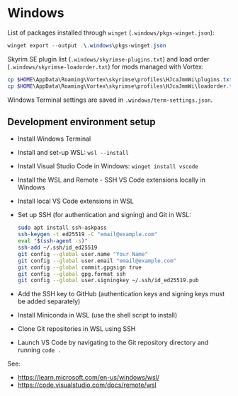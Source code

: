 # Windows

List of packages installed through `winget` (`.windows/pkgs-winget.json`):

```powershell
winget export --output .\.windows\pkgs-winget.json
```

Skyrim SE plugin list (`.windows/skyrimse-plugins.txt`) and load order (`.windows/skyrimse-loadorder.txt`) for mods managed with Vortex:

```powershell
cp $HOME\AppData\Roaming\Vortex\skyrimse\profiles\HJcaJmmWi\plugins.txt .\.windows\skyrimse-plugins.txt
cp $HOME\AppData\Roaming\Vortex\skyrimse\profiles\HJcaJmmWi\loadorder.txt .\.windows\skyrimse-loadorder.txt
```

Windows Terminal settings are saved in `.windows/term-settings.json`.

## Development environment setup

- Install Windows Terminal
- Install and set-up WSL: `wsl --install`
- Install Visual Studio Code in Windows: `winget install vscode`
- Install the WSL and Remote - SSH VS Code extensions locally in Windows
- Install local VS Code extensions in WSL
- Set up SSH (for authentication and signing) and Git in WSL:

  ```sh
  sudo apt install ssh-askpass
  ssh-keygen -t ed25519 -C "email@example.com"
  eval "$(ssh-agent -s)"
  ssh-add ~/.ssh/id_ed25519
  git config --global user.name "Your Name"
  git config --global user.email "email@example.com"
  git config --global commit.gpgsign true
  git config --global gpg.format ssh
  git config --global user.signingkey ~/.ssh/id_ed25519.pub
  ```

- Add the SSH key to GitHub (authentication keys and signing keys must be added separately)
- Install Miniconda in WSL (use the shell script to install)
- Clone Git repositories in WSL using SSH
- Launch VS Code by navigating to the Git repository directory and running `code .`

See:

- <https://learn.microsoft.com/en-us/windows/wsl/>
- <https://code.visualstudio.com/docs/remote/wsl>
